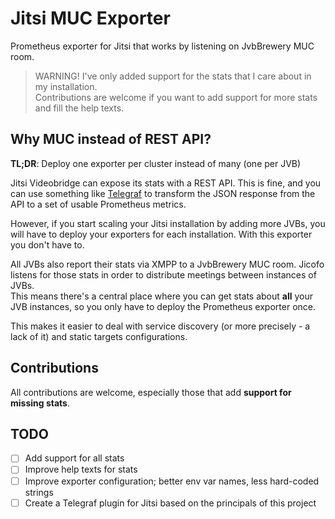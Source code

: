 # Jitsi MUC Exporter

Prometheus exporter for Jitsi that works by listening on JvbBrewery MUC room.

> WARNING! I've only added support for the stats that I care about in my installation.  
  Contributions are welcome if you want to add support for more stats and fill the help texts.

## Why MUC instead of REST API?

**TL;DR**: Deploy one exporter per cluster instead of many (one per JVB)

Jitsi Videobridge can expose its stats with a REST API. This is fine, and you can use something like [Telegraf](https://github.com/influxdata/telegraf)
to transform the JSON response from the API to a set of usable Prometheus metrics.

However, if you start scaling your Jitsi installation by adding more JVBs, you will have to deploy your exporters
for each installation. With this exporter you don't have to.

All JVBs also report their stats via XMPP to a JvbBrewery MUC room.
Jicofo listens for those stats in order to distribute meetings between instances of JVBs.  
This means there's a central place where you can get stats about **all** your JVB instances,
so you only have to deploy the Prometheus exporter once.

This makes it easier to deal with service discovery (or more precisely - a lack of it) and static targets configurations.

## Contributions

All contributions are welcome, especially those that add **support for missing stats**.

## TODO

- [ ] Add support for all stats
- [ ] Improve help texts for stats
- [ ] Improve exporter configuration; better env var names, less hard-coded strings
- [ ] Create a Telegraf plugin for Jitsi based on the principals of this project
